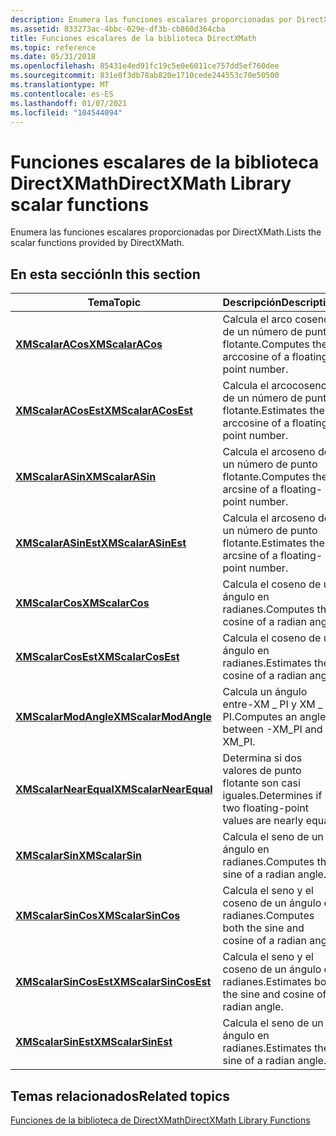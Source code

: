 ```yaml
---
description: Enumera las funciones escalares proporcionadas por DirectXMath.
ms.assetid: 833273ac-4bbc-029e-df3b-cb860d364cba
title: Funciones escalares de la biblioteca DirectXMath
ms.topic: reference
ms.date: 05/31/2018
ms.openlocfilehash: 85431e4ed91fc19c5e0e6011ce757dd5ef760dee
ms.sourcegitcommit: 831e8f3db78ab820e1710cede244553c70e50500
ms.translationtype: MT
ms.contentlocale: es-ES
ms.lasthandoff: 01/07/2021
ms.locfileid: "104544094"
---
```

# <a name="directxmath-library-scalar-functions"></a><span data-ttu-id="1beeb-103">Funciones escalares de la biblioteca DirectXMath</span><span class="sxs-lookup"><span data-stu-id="1beeb-103">DirectXMath Library scalar functions</span></span>

<span data-ttu-id="1beeb-104">Enumera las funciones escalares proporcionadas por DirectXMath.</span><span class="sxs-lookup"><span data-stu-id="1beeb-104">Lists the scalar functions provided by DirectXMath.</span></span>

## <a name="in-this-section"></a><span data-ttu-id="1beeb-105">En esta sección</span><span class="sxs-lookup"><span data-stu-id="1beeb-105">In this section</span></span>



| <span data-ttu-id="1beeb-106">Tema</span><span class="sxs-lookup"><span data-stu-id="1beeb-106">Topic</span></span>                                                     | <span data-ttu-id="1beeb-107">Descripción</span><span class="sxs-lookup"><span data-stu-id="1beeb-107">Description</span></span>                                                          |
|-----------------------------------------------------------|----------------------------------------------------------------------|
| [<span data-ttu-id="1beeb-108">**XMScalarACos**</span><span class="sxs-lookup"><span data-stu-id="1beeb-108">**XMScalarACos**</span></span>](/windows/win32/api/directxmath/nf-directxmath-xmscalaracos)<br/>           | <span data-ttu-id="1beeb-109">Calcula el arco coseno de un número de punto flotante.</span><span class="sxs-lookup"><span data-stu-id="1beeb-109">Computes the arccosine of a floating-point number.</span></span><br/>        |
| [<span data-ttu-id="1beeb-110">**XMScalarACosEst**</span><span class="sxs-lookup"><span data-stu-id="1beeb-110">**XMScalarACosEst**</span></span>](/windows/win32/api/directxmath/nf-directxmath-xmscalaracosest)<br/>     | <span data-ttu-id="1beeb-111">Calcula el arcocoseno de un número de punto flotante.</span><span class="sxs-lookup"><span data-stu-id="1beeb-111">Estimates the arccosine of a floating-point number.</span></span><br/>       |
| [<span data-ttu-id="1beeb-112">**XMScalarASin**</span><span class="sxs-lookup"><span data-stu-id="1beeb-112">**XMScalarASin**</span></span>](/windows/win32/api/directxmath/nf-directxmath-xmscalarasin)<br/>           | <span data-ttu-id="1beeb-113">Calcula el arcoseno de un número de punto flotante.</span><span class="sxs-lookup"><span data-stu-id="1beeb-113">Computes the arcsine of a floating-point number.</span></span><br/>          |
| [<span data-ttu-id="1beeb-114">**XMScalarASinEst**</span><span class="sxs-lookup"><span data-stu-id="1beeb-114">**XMScalarASinEst**</span></span>](/windows/win32/api/directxmath/nf-directxmath-xmscalarasinest)<br/>     | <span data-ttu-id="1beeb-115">Calcula el arcoseno de un número de punto flotante.</span><span class="sxs-lookup"><span data-stu-id="1beeb-115">Estimates the arcsine of a floating-point number.</span></span><br/>         |
| [<span data-ttu-id="1beeb-116">**XMScalarCos**</span><span class="sxs-lookup"><span data-stu-id="1beeb-116">**XMScalarCos**</span></span>](/windows/win32/api/directxmath/nf-directxmath-xmscalarcos)<br/>             | <span data-ttu-id="1beeb-117">Calcula el coseno de un ángulo en radianes.</span><span class="sxs-lookup"><span data-stu-id="1beeb-117">Computes the cosine of a radian angle.</span></span><br/>                    |
| [<span data-ttu-id="1beeb-118">**XMScalarCosEst**</span><span class="sxs-lookup"><span data-stu-id="1beeb-118">**XMScalarCosEst**</span></span>](/windows/win32/api/directxmath/nf-directxmath-xmscalarcosest)<br/>       | <span data-ttu-id="1beeb-119">Calcula el coseno de un ángulo en radianes.</span><span class="sxs-lookup"><span data-stu-id="1beeb-119">Estimates the cosine of a radian angle.</span></span><br/>                   |
| [<span data-ttu-id="1beeb-120">**XMScalarModAngle**</span><span class="sxs-lookup"><span data-stu-id="1beeb-120">**XMScalarModAngle**</span></span>](/windows/win32/api/directxmath/nf-directxmath-xmscalarmodangle)<br/>   | <span data-ttu-id="1beeb-121">Calcula un ángulo entre-XM \_ PI y XM \_ PI.</span><span class="sxs-lookup"><span data-stu-id="1beeb-121">Computes an angle between -XM\_PI and XM\_PI.</span></span><br/>             |
| [<span data-ttu-id="1beeb-122">**XMScalarNearEqual**</span><span class="sxs-lookup"><span data-stu-id="1beeb-122">**XMScalarNearEqual**</span></span>](/windows/win32/api/directxmath/nf-directxmath-xmscalarnearequal)<br/> | <span data-ttu-id="1beeb-123">Determina si dos valores de punto flotante son casi iguales.</span><span class="sxs-lookup"><span data-stu-id="1beeb-123">Determines if two floating-point values are nearly equal.</span></span><br/> |
| [<span data-ttu-id="1beeb-124">**XMScalarSin**</span><span class="sxs-lookup"><span data-stu-id="1beeb-124">**XMScalarSin**</span></span>](/windows/win32/api/directxmath/nf-directxmath-xmscalarsin)<br/>             | <span data-ttu-id="1beeb-125">Calcula el seno de un ángulo en radianes.</span><span class="sxs-lookup"><span data-stu-id="1beeb-125">Computes the sine of a radian angle.</span></span><br/>                      |
| [<span data-ttu-id="1beeb-126">**XMScalarSinCos**</span><span class="sxs-lookup"><span data-stu-id="1beeb-126">**XMScalarSinCos**</span></span>](/windows/win32/api/directxmath/nf-directxmath-xmscalarsincos)<br/>       | <span data-ttu-id="1beeb-127">Calcula el seno y el coseno de un ángulo en radianes.</span><span class="sxs-lookup"><span data-stu-id="1beeb-127">Computes both the sine and cosine of a radian angle.</span></span><br/>      |
| [<span data-ttu-id="1beeb-128">**XMScalarSinCosEst**</span><span class="sxs-lookup"><span data-stu-id="1beeb-128">**XMScalarSinCosEst**</span></span>](/windows/win32/api/directxmath/nf-directxmath-xmscalarsincosest)<br/> | <span data-ttu-id="1beeb-129">Calcula el seno y el coseno de un ángulo en radianes.</span><span class="sxs-lookup"><span data-stu-id="1beeb-129">Estimates both the sine and cosine of a radian angle.</span></span><br/>     |
| [<span data-ttu-id="1beeb-130">**XMScalarSinEst**</span><span class="sxs-lookup"><span data-stu-id="1beeb-130">**XMScalarSinEst**</span></span>](/windows/win32/api/directxmath/nf-directxmath-xmscalarsinest)<br/>       | <span data-ttu-id="1beeb-131">Calcula el seno de un ángulo en radianes.</span><span class="sxs-lookup"><span data-stu-id="1beeb-131">Estimates the sine of a radian angle.</span></span><br/>                     |



 

## <a name="related-topics"></a><span data-ttu-id="1beeb-132">Temas relacionados</span><span class="sxs-lookup"><span data-stu-id="1beeb-132">Related topics</span></span>

<dl> <dt>

[<span data-ttu-id="1beeb-133">Funciones de la biblioteca de DirectXMath</span><span class="sxs-lookup"><span data-stu-id="1beeb-133">DirectXMath Library Functions</span></span>](ovw-xnamath-reference-functions.md)
</dt> </dl>

 

 
